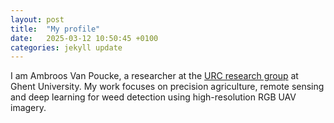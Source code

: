 ```yaml
---
layout: post
title:  "My profile"
date:   2025-03-12 10:50:45 +0100
categories: jekyll update
---
```


I am Ambroos Van Poucke, a researcher at the [URC research group](https://urc.ugent.be/author/ambroos-van-poucke/) at Ghent University. My work focuses on precision agriculture, remote sensing and deep learning for weed detection using high-resolution RGB UAV imagery.